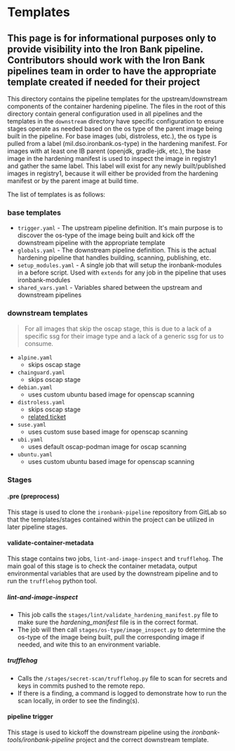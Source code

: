 # Templates

## This page is for informational purposes only to provide visibility into the Iron Bank pipeline. Contributors should work with the Iron Bank pipelines team in order to have the appropriate template created if needed for their project

This directory contains the pipeline templates for the upstream/downstream components of the container hardening pipeline. The files in the root of this directory contain general configuration used in all pipelines and the templates in the `downstream` directory have specific configuration to ensure stages operate as needed based on the os type of the parent image being built in the pipeline. For base images (ubi, distroless, etc.), the os type is pulled from a label (mil.dso.ironbank.os-type) in the hardening manifest. For images with at least one IB parent (openjdk, gradle-jdk, etc.), the base image in the hardening manifest is used to inspect the image in registry1 and gather the same label. This label will exist for any newly built/published images in registry1, because it will either be provided from the hardening manifest or by the parent image at build time.

The list of templates is as follows:

### base templates

- `trigger.yaml` - The upstream pipeline definition. It's main purpose is to discover the os-type of the image being built and kick off the downstream pipeline with the appropriate template
- `globals.yaml` - The downstream pipeline definition. This is the actual hardening pipeline that handles building, scanning, publishing, etc.
- `setup_modules.yaml` - A single job that will setup the ironbank-modules in a before script. Used with `extends` for any job in the pipeline that uses ironbank-modules
- `shared_vars.yaml` - Variables shared between the upstream and downstream pipelines

### downstream templates

> For all images that skip the oscap stage, this is due to a lack of a specific ssg for their image type and a lack of a generic ssg for us to consume.

- `alpine.yaml`
  - skips oscap stage
- `chainguard.yaml`
  - skips oscap stage
- `debian.yaml`
  - uses custom ubuntu based image for openscap scanning
- `distroless.yaml`
  - skips oscap stage
  - [related ticket](https://repo1.dso.mil/ironbank-tools/ironbank-pipeline/-/issues/903)
- `suse.yaml`
  - uses custom suse based image for openscap scanning
- `ubi.yaml`
  - uses default oscap-podman image for oscap scanning
- `ubuntu.yaml`
  - uses custom ubuntu based image for openscap scanning

### Stages

#### .pre (preprocess)

This stage is used to clone the `ironbank-pipeline` repository from GitLab so that the templates/stages contained within the project can be utilized in later pipeline stages.

#### validate-container-metadata

This stage contains two jobs, `lint-and-image-inspect` and `trufflehog`. The main goal of this stage is to check the container metadata, output environmental variables that are used by the downstream pipeline and to run the `trufflehog` python tool.

##### lint-and-image-inspect

- This job calls the `stages/lint/validate_hardening_manifest.py` file to make sure the _hardening_manifest_ file is in the correct format.
- The job will then call `stages/os-type/image_inspect.py` to determine the os-type of the image being built, pull the corresponding image if needed, and wite this to an environment variable.

##### trufflehog

- Calls the `/stages/secret-scan/trufflehog.py` file to scan for secrets and keys in commits pushed to the remote repo.
- If there is a finding, a command is logged to demonstrate how to run the scan locally, in order to see the finding(s).

#### pipeline trigger

This stage is used to kickoff the downstream pipeline using the _ironbank-tools/ironbank-pipeline_ project and the correct downstream template.
